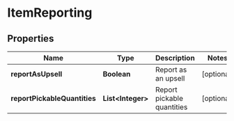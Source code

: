 

# ItemReporting


## Properties

| Name | Type | Description | Notes |
|------------ | ------------- | ------------- | -------------|
|**reportAsUpsell** | **Boolean** | Report as an upsell |  [optional] |
|**reportPickableQuantities** | **List&lt;Integer&gt;** | Report pickable quantities |  [optional] |



